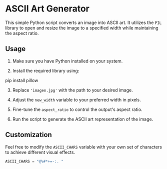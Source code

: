 # ASCII Art Generator

This simple Python script converts an image into ASCII art. It utilizes the `PIL` library to open and resize the image to a specified width while maintaining the aspect ratio.

## Usage

1. Make sure you have Python installed on your system.
   
2. Install the required library using:
   
pip install pillow

3. Replace `'imagen.jpg'` with the path to your desired image.

4. Adjust the `new_width` variable to your preferred width in pixels.

5. Fine-tune the `aspect_ratio` to control the output's aspect ratio.

6. Run the script to generate the ASCII art representation of the image.

## Customization

Feel free to modify the `ASCII_CHARS` variable with your own set of characters to achieve different visual effects.

```python
ASCII_CHARS = "@%#*+=-:. "

